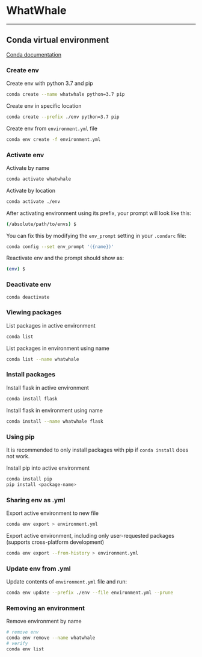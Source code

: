 # WhatWhale

---
## Conda virtual environment
[Conda documentation](https://docs.conda.io/projects/conda/en/latest/user-guide/tasks/manage-environments.html)

### Create env
Create env with python 3.7 and pip
```bash
conda create --name whatwhale python=3.7 pip
```

Create env in specific location
```bash
conda create --prefix ./env python=3.7 pip
```

Create env from `environment.yml` file
```bash
conda env create -f environment.yml
```

### Activate env
Activate by name
```bash
conda activate whatwhale
```
Activate by location
```bash
conda activate ./env
```

After activating environment using its prefix, your prompt will look like this:
```bash
(/absolute/path/to/envs) $
```
You can fix this by modifying the `env_prompt` setting in your `.condarc` file:
```bash
conda config --set env_prompt '({name})'
```
Reactivate env and the prompt should show as:
```bash
(env) $
```

### Deactivate env
```bash
conda deactivate
```

### Viewing packages
List packages in active environment
```bash
conda list
```

List packages in environment using name
```bash
conda list --name whatwhale
```

### Install packages
Install flask in active environment
```bash
conda install flask
```

Install flask in environment using name
```bash
conda install --name whatwhale flask
```

### Using pip
It is recommended to only install packages with pip if `conda install` does not work.

Install pip into active environment
```bash
conda install pip
pip install <package-name>
```

### Sharing env as .yml
Export active environment to new file
```bash
conda env export > environment.yml
```

Export active environment, including only user-requested packages (supports cross-platform development)
```bash
conda env export --from-history > environment.yml
```

### Update env from .yml
Update contents of `environment.yml` file and run:
```bash
conda env update --prefix ./env --file environment.yml --prune
```

### Removing an environment
Remove environment by name
```bash
# remove env
conda env remove --name whatwhale
# verify
conda env list
```

